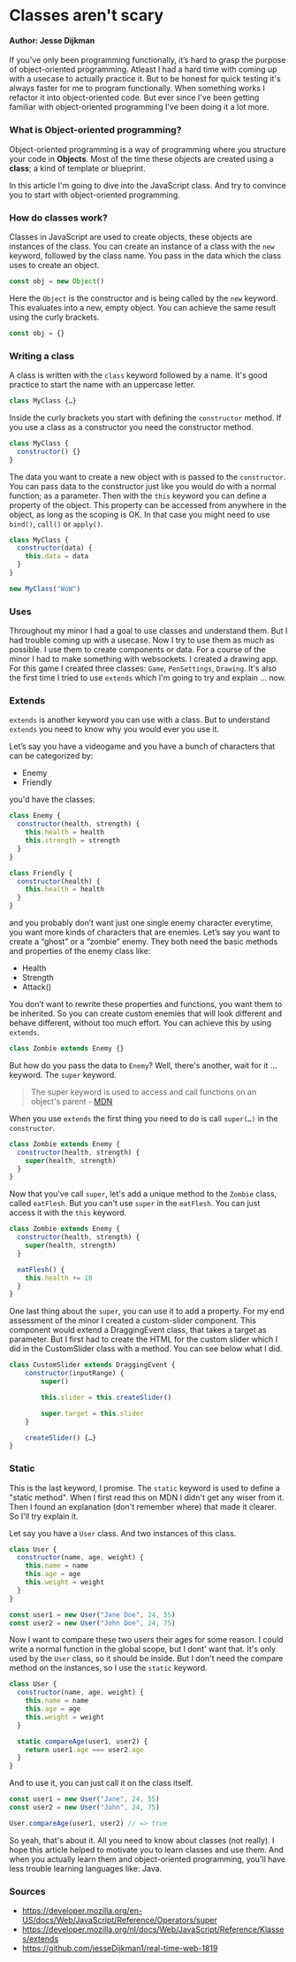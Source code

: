 # Classes aren't scary

#### Author: Jesse Dijkman

If you've only been programming functionally, it’s hard to grasp the purpose of object-oriented programming. Atleast I had a hard time with coming up with a usecase to actually practice it. But to be honest for quick testing it's always faster for me to program functionally. When something works I refactor it into object-oriented code. But ever since I've been getting familiar with object-oriented programming I've been doing it a lot more.

### What is Object-oriented programming?

Object-oriented programming is a way of programming where you structure your code in **Objects**. Most of the time these objects are created using a **class**; a kind of template or blueprint.

In this article I'm going to dive into the JavaScript class. And try to convince you to start with object-oriented programming.

### How do classes work?

Classes in JavaScript are used to create objects, these objects are instances of the class. You can create an instance of a class with the `new` keyword, followed by the class name. You pass in the data which the class uses to create an object.

```js
const obj = new Object()
```

Here the `Object` is the constructor and is being called by the `new` keyword. This evaluates into a new, empty object. You can achieve the same result using the curly brackets.

```js
const obj = {}
```

### Writing a class

A class is written with the `class` keyword followed by a name. It's good practice to start the name with an uppercase letter.

```js
class MyClass {…}
```

Inside the curly brackets you start with defining the `constructor` method. If you use a class as a constructor you need the constructor method.

```js
class MyClass {
  constructor() {}
}
```

The data you want to create a new object with is passed to the `constructor`. You can pass data to the constructor just like you would do with a normal function; as a parameter. Then with the `this` keyword you can define a property of the object. This property can be accessed from anywhere in the object, as long as the scoping is OK. In that case you might need to use `bind()`, `call()` or `apply()`.

```js
class MyClass {
  constructor(data) {
    this.data = data
  }
}

new MyClass("WoW")
```

### Uses

Throughout my minor I had a goal to use classes and understand them. But I had trouble coming up with a usecase. Now I try to use them as much as possible. I use them to create components or data. For a course of the minor I had to make something with websockets. I created a drawing app. For this game I created three classes: `Game`, `PenSettings`, `Drawing`. It's also the first time I tried to use `extends` which I'm going to try and explain ... now.

### Extends

`extends` is another keyword you can use with a class. But to understand `extends` you need to know why you would ever you use it.

Let’s say you have a videogame and you have a bunch of characters that can be categorized by:

- Enemy
- Friendly

you'd have the classes:

```js
class Enemy {
  constructor(health, strength) {
    this.health = health
    this.strength = strength
  }
}
```

```js
class Friendly {
  constructor(health) {
    this.health = health
  }
}
```

and you probably don’t want just one single enemy character everytime, you want more kinds of characters that are enemies. Let’s say you want to create a “ghost” or a “zombie” enemy. They both need the basic methods and properties of the enemy class like:

- Health
- Strength
- Attack()

You don’t want to rewrite these properties and functions, you want them to be inherited. So you can create custom enemies that will look different and behave different, without too much effort. You can achieve this by using `extends`.

```js
class Zombie extends Enemy {}
```

But how do you pass the data to `Enemy`? Well, there's another, wait for it ... keyword. The `super` keyword.

> The super keyword is used to access and call functions on an object's parent - [MDN](https://developer.mozilla.org/en-US/docs/Web/JavaScript/Reference/Operators/super)

When you use `extends` the first thing you need to do is call `super(…)` in the `constructor`.

```js
class Zombie extends Enemy {
  constructor(health, strength) {
    super(health, strength)
  }
}
```

Now that you've call `super`, let's add a unique method to the `Zombie` class, called `eatFlesh`. But you can't use `super` in the `eatFlesh`. You can just access it with the `this` keyword.

```js
class Zombie extends Enemy {
  constructor(health, strength) {
    super(health, strength)
  }

  eatFlesh() {
    this.health += 10
  }
}
```

One last thing about the `super`, you can use it to add a property. For my end assessment of the minor I created a custom-slider component. This component would extend a DraggingEvent class, that takes a target as parameter. But I first had to create the HTML for the custom slider which I did in the CustomSlider class with a method. You can see below what I did.

```js
class CustomSlider extends DraggingEvent {
    constructor(inputRange) {
        super()

        this.slider = this.createSlider()

        super.target = this.slider
    }

    createSlider() {…}
}
```

### Static

This is the last keyword, I promise. The `static` keyword is used to define a "static method". When I first read this on MDN I didn't get any wiser from it. Then I found an explanation (don't remember where) that made it clearer. So I'll try explain it.

Let say you have a `User` class. And two instances of this class.

```js
class User {
  constructor(name, age, weight) {
    this.name = name
    this.age = age
    this.weight = weight
  }
}

const user1 = new User("Jane Doe", 24, 55)
const user2 = new User("John Doe", 24, 75)
```

Now I want to compare these two users their ages for some reason. I could write a normal function in the global scope, but I dont' want that. It's only used by the `User` class, so it should be inside. But I don't need the compare method on the instances, so I use the `static` keyword.

```js
class User {
  constructor(name, age, weight) {
    this.name = name
    this.age = age
    this.weight = weight
  }

  static compareAge(user1, user2) {
    return user1.age === user2.age
  }
}
```

And to use it, you can just call it on the class itself.

```js
const user1 = new User("Jane", 24, 55)
const user2 = new User("John", 24, 75)

User.compareAge(user1, user2) // => true
```

So yeah, that's about it. All you need to know about classes (not really). I hope this article helped to motivate you to learn classes and use them. And when you actually learn them and object-oriented programming, you'll have less trouble learning languages like: Java.

### Sources

- https://developer.mozilla.org/en-US/docs/Web/JavaScript/Reference/Operators/super
- https://developer.mozilla.org/nl/docs/Web/JavaScript/Reference/Klasses/extends
- https://github.com/jesseDijkman1/real-time-web-1819
